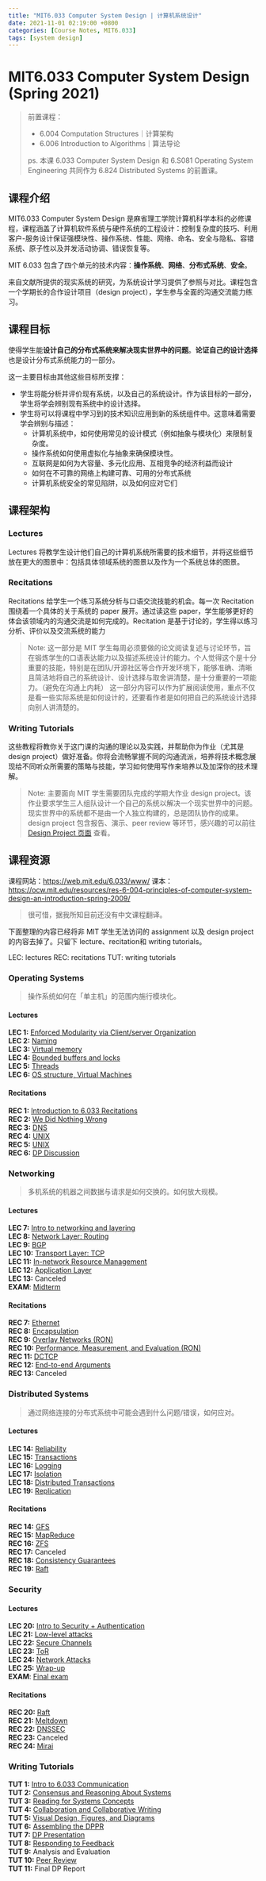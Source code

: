 ```yaml
---
title: "MIT6.033 Computer System Design | 计算机系统设计"
date: 2021-11-01 02:19:00 +0800
categories: [Course Notes, MIT6.033]
tags: [system design]
---
```


# MIT6.033 Computer System Design (Spring 2021)
> 前置课程：
> * 6.004 Computation Structures｜计算架构
> * 6.006 Introduction to Algorithms｜算法导论
> 
> ps. 本课 6.033 Computer System Design 和 6.S081 Operating System Engineering 共同作为 6.824 Distributed Systems 的前置课。

## 课程介绍
MIT6.033 Computer System Design 是麻省理工学院计算机科学本科的必修课程，课程涵盖了计算机软件系统与硬件系统的工程设计：控制复杂度的技巧、利用客户-服务设计保证强模块性、操作系统、性能、网络、命名、安全与隐私、容错系统、原子性以及并发活动协调、错误恢复等。

MIT 6.033 包含了四个单元的技术内容：**操作系统**、**网络**、**分布式系统**、**安全**。

来自文献所提供的现实系统的研究，为系统设计学习提供了参照与对比。课程包含一个学期长的合作设计项目（design project），学生参与全面的沟通交流能力练习。

## 课程目标

使得学生能**设计自己的分布式系统来解决现实世界中的问题**。**论证自己的设计选择**也是设计分布式系统能力的一部分。

这一主要目标由其他这些目标所支撑：
* 学生将能分析并评价现有系统，以及自己的系统设计。作为该目标的一部分，学生将学会辨别现有系统中的设计选择。
* 学生将可以将课程中学习到的技术知识应用到新的系统组件中。这意味着需要学会辨别与描述：
    * 计算机系统中，如何使用常见的设计模式（例如抽象与模块化）来限制复杂度。
    * 操作系统如何使用虚拟化与抽象来确保模块性。
    * 互联网是如何为大容量、多元化应用、互相竞争的经济利益而设计
    * 如何在不可靠的网络上构建可靠、可用的分布式系统
    * 计算机系统安全的常见陷阱，以及如何应对它们

## 课程架构

### Lectures
Lectures 将教学生设计他们自己的计算机系统所需要的技术细节，并将这些细节放在更大的图景中：包括具体领域系统的图景以及作为一个系统总体的图景。

### Recitations
Recitations 给学生一个练习系统分析与口语交流技能的机会。每一次 Recitation 围绕着一个具体的关于系统的 paper 展开。通过读这些 paper，学生能够更好的体会该领域内的沟通交流是如何完成的。Recitation 是基于讨论的，学生得以练习分析、评价以及交流系统的能力

> Note: 这一部分是 MIT 学生每周必须要做的论文阅读复述与讨论环节，旨在锻炼学生的口语表达能力以及描述系统设计的能力。个人觉得这个是十分重要的技能，特别是在团队/开源社区等合作开发环境下，能够准确、清晰且简洁地将自己的系统设计、设计选择与取舍讲清楚，是十分重要的一项能力。（避免在沟通上内耗）
> 这一部分内容可以作为扩展阅读使用，重点不仅是看一些实际系统是如何设计的，还要看作者是如何把自己的系统设计选择向别人讲清楚的。

### Writing Tutorials
这些教程将教你关于这门课的沟通的理论以及实践，并帮助你为作业（尤其是 design project）做好准备。你将会流畅掌握不同的沟通流派，培养将技术概念展现给不同听众所需要的策略与技能，学习如何使用写作来培养以及加深你的技术理解。

> Note: 主要面向 MIT 学生需要团队完成的学期大作业 design project。该作业要求学生三人组队设计一个自己的系统以解决一个现实世界中的问题。现实世界中的系统都不是由一个人独立构建的，总是团队协作的成果。design project 包含报告、演示、peer review 等环节，感兴趣的可以前往 [Design Project 页面](https://web.mit.edu/6.033/www/dp.shtml) 查看。

## 课程资源
课程网站：https://web.mit.edu/6.033/www/
课本：https://ocw.mit.edu/resources/res-6-004-principles-of-computer-system-design-an-introduction-spring-2009/

> 很可惜，据我所知目前还没有中文课程翻译。

下面整理的内容已经将非 MIT 学生无法访问的 assignment 以及 design project 的内容去掉了。只留下 lecture、recitation和 writing tutorials。

LEC: lectures
REC: recitations
TUT: writing tutorials

### Operating Systems
> 操作系统如何在「单主机」的范围内施行模块化。

#### Lectures
**LEC 1:** [Enforced Modularity via Client/server Organization](https://web.mit.edu/6.033/www/lec/l01.shtml)  
**LEC 2:** [Naming](https://web.mit.edu/6.033/www/lec/l02.shtml)  
**LEC 3:** [Virtual memory](https://web.mit.edu/6.033/www/lec/l03.shtml)  
**LEC 4:** [Bounded buffers and locks](https://web.mit.edu/6.033/www/lec/l04.shtml)  
**LEC 5:** [Threads](https://web.mit.edu/6.033/www/lec/l05.shtml)  
**LEC 6:** [OS structure, Virtual Machines](https://web.mit.edu/6.033/www/lec/l06.shtml) 

#### Recitations
**REC 1:** [Introduction to 6.033 Recitations](https://web.mit.edu/6.033/www/recitations/01-intro.shtml)  
**REC 2:** [We Did Nothing Wrong](https://web.mit.edu/6.033/www/recitations/02-wrong.shtml)  
**REC 3:** [DNS](https://web.mit.edu/6.033/www/recitations/03-dns.shtml)  
**REC 4:** [UNIX](https://web.mit.edu/6.033/www/recitations/04-unix.shtml)  
**REC 5:** [UNIX](https://web.mit.edu/6.033/www/recitations/05-unix.shtml)  
**REC 6:** [DP Discussion](https://web.mit.edu/6.033/www/recitations/06-dp.shtml)  

### Networking
> 多机系统的机器之间数据与请求是如何交换的。如何放大规模。

#### Lectures
**LEC 7:** [Intro to networking and layering](https://web.mit.edu/6.033/www/lec/l07.shtml)    
**LEC 8:** [Network Layer: Routing](https://web.mit.edu/6.033/www/lec/l08.shtml)  
**LEC 9:** [BGP](https://web.mit.edu/6.033/www/lec/l09.shtml)  
**LEC 10:** [Transport Layer: TCP](https://web.mit.edu/6.033/www/lec/l10.shtml)  
**LEC 11:** [In-network Resource Management](https://web.mit.edu/6.033/www/lec/l11.shtml)  
**LEC 12:** [Application Layer](https://web.mit.edu/6.033/www/lec/l12.shtml)  
**LEC 13:** Canceled  
**EXAM**: [Midterm](https://web.mit.edu/6.033/www/assignments/exam-1.shtml)

#### Recitations
**REC 7:** [Ethernet](https://web.mit.edu/6.033/www/recitations/07-ethernet.shtml)  
**REC 8:** [Encapsulation](https://web.mit.edu/6.033/www/recitations/08-encapsulation.shtml)  
**REC 9:** [Overlay Networks (RON)](https://web.mit.edu/6.033/www/recitations/09-ron.shtml)  
**REC 10:** [Performance, Measurement, and Evaluation (RON)](https://web.mit.edu/6.033/www/recitations/10-ron.shtml)  
**REC 11:** [DCTCP](https://web.mit.edu/6.033/www/recitations/11-dctcp.shtml)  
**REC 12:** [End-to-end Arguments](https://web.mit.edu/6.033/www/recitations/12-e2e.shtml)  
**REC 13:** Canceled  


### Distributed Systems
> 通过网络连接的分布式系统中可能会遇到什么问题/错误，如何应对。

#### Lectures
**LEC 14:** [Reliability](https://web.mit.edu/6.033/www/lec/l14.shtml)  
**LEC 15:** [Transactions](https://web.mit.edu/6.033/www/lec/l15.shtml)  
**LEC 16:** [Logging](https://web.mit.edu/6.033/www/lec/l16.shtml)  
**LEC 17:** [Isolation](https://web.mit.edu/6.033/www/lec/l17.shtml)  
**LEC 18:** [Distributed Transactions](https://web.mit.edu/6.033/www/lec/l18.shtml)  
**LEC 19:** [Replication](https://web.mit.edu/6.033/www/lec/l19.shtml)  

#### Recitations
**REC 14:** [GFS](https://web.mit.edu/6.033/www/recitations/14-gfs.shtml)  
**REC 15:** [MapReduce](https://web.mit.edu/6.033/www/recitations/15-mapreduce.shtml)  
**REC 16:** [ZFS](https://web.mit.edu/6.033/www/recitations/16-zfs.shtml)  
**REC 17:** Canceled  
**REC 18:** [Consistency Guarantees](https://web.mit.edu/6.033/www/recitations/18-baseball.shtml)  
**REC 19:** [Raft](https://web.mit.edu/6.033/www/recitations/19-raft.shtml)  

### Security
#### Lectures
**LEC 20:** [Intro to Security + Authentication](https://web.mit.edu/6.033/www/lec/l20.shtml)  
**LEC 21:** [Low-level attacks](https://web.mit.edu/6.033/www/lec/l21.shtml)  
**LEC 22:** [Secure Channels](https://web.mit.edu/6.033/www/lec/l22.shtml)  
**LEC 23:** [ToR](https://web.mit.edu/6.033/www/lec/l23.shtml)  
**LEC 24:** [Network Attacks](https://web.mit.edu/6.033/www/lec/l24.shtml)  
**LEC 25:** [Wrap-up](https://web.mit.edu/6.033/www/lec/l25.shtml)  
**EXAM**: [Final exam](https://web.mit.edu/6.033/www/assignments/exam-2.shtml)

#### Recitations
**REC 20:** [Raft](https://web.mit.edu/6.033/www/recitations/20-raft.shtml)  
**REC 21:** [Meltdown](https://web.mit.edu/6.033/www/recitations/21-meltdown.shtml)  
**REC 22:** [DNSSEC](https://web.mit.edu/6.033/www/recitations/22-dnssec.shtml)  
**REC 23:** Canceled  
**REC 24:** [Mirai](https://web.mit.edu/6.033/www/recitations/24-mirai.shtml)  


### Writing Tutorials
**TUT 1:** [Intro to 6.033 Communication](https://web.mit.edu/6.033/www/tutorials/01-intro.shtml)  
**TUT 2:** [Consensus and Reasoning About Systems](https://web.mit.edu/6.033/www/tutorials/02-consensus.shtml)  
**TUT 3:** [Reading for Systems Concepts](https://web.mit.edu/6.033/www/tutorials/03-systems.shtml)  
**TUT 4:** [Collaboration and Collaborative Writing](https://web.mit.edu/6.033/www/tutorials/04-collaboration.shtml)  
**TUT 5:** [Visual Design, Figures, and Diagrams](https://web.mit.edu/6.033/www/tutorials/05-design.shtml)  
**TUT 6:** [Assembling the DPPR](https://web.mit.edu/6.033/www/tutorials/06-dppr.shtml)  
**TUT 7:** [DP Presentation](https://web.mit.edu/6.033/www/tutorials/07-presentation.shtml)  
**TUT 8:** [Responding to Feedback](https://web.mit.edu/6.033/www/tutorials/08-feedback.shtml)   
**TUT 9:** Analysis and Evaluation  
**TUT 10:** [Peer Review](https://web.mit.edu/6.033/www/tutorials/10-peerreview.shtml)  
**TUT 11:** Final DP Report  
